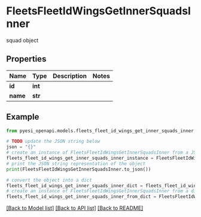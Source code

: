# FleetsFleetIdWingsGetInnerSquadsInner

squad object

## Properties

Name | Type | Description | Notes
------------ | ------------- | ------------- | -------------
**id** | **int** |  | 
**name** | **str** |  | 

## Example

```python
from pyesi_openapi.models.fleets_fleet_id_wings_get_inner_squads_inner import FleetsFleetIdWingsGetInnerSquadsInner

# TODO update the JSON string below
json = "{}"
# create an instance of FleetsFleetIdWingsGetInnerSquadsInner from a JSON string
fleets_fleet_id_wings_get_inner_squads_inner_instance = FleetsFleetIdWingsGetInnerSquadsInner.from_json(json)
# print the JSON string representation of the object
print(FleetsFleetIdWingsGetInnerSquadsInner.to_json())

# convert the object into a dict
fleets_fleet_id_wings_get_inner_squads_inner_dict = fleets_fleet_id_wings_get_inner_squads_inner_instance.to_dict()
# create an instance of FleetsFleetIdWingsGetInnerSquadsInner from a dict
fleets_fleet_id_wings_get_inner_squads_inner_from_dict = FleetsFleetIdWingsGetInnerSquadsInner.from_dict(fleets_fleet_id_wings_get_inner_squads_inner_dict)
```
[[Back to Model list]](../README.md#documentation-for-models) [[Back to API list]](../README.md#documentation-for-api-endpoints) [[Back to README]](../README.md)


